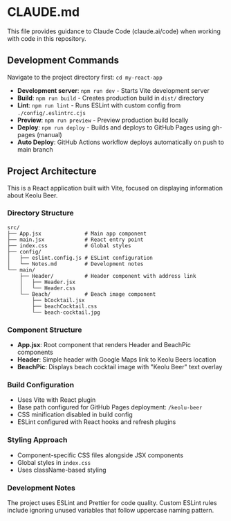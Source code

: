 # CLAUDE.md

This file provides guidance to Claude Code (claude.ai/code) when working with code in this repository.

## Development Commands

Navigate to the project directory first: `cd my-react-app`

- **Development server**: `npm run dev` - Starts Vite development server
- **Build**: `npm run build` - Creates production build in `dist/` directory  
- **Lint**: `npm run lint` - Runs ESLint with custom config from `./config/.eslintrc.cjs`
- **Preview**: `npm run preview` - Preview production build locally
- **Deploy**: `npm run deploy` - Builds and deploys to GitHub Pages using gh-pages (manual)
- **Auto Deploy**: GitHub Actions workflow deploys automatically on push to main branch

## Project Architecture

This is a React application built with Vite, focused on displaying information about Keolu Beer.

### Directory Structure
```
src/
├── App.jsx              # Main app component
├── main.jsx             # React entry point
├── index.css            # Global styles
├── config/
│   ├── eslint.config.js # ESLint configuration
│   └── Notes.md         # Development notes
└── main/
    ├── Header/          # Header component with address link
    │   ├── Header.jsx
    │   └── Header.css
    └── Beach/           # Beach image component
        ├── bCocktail.jsx
        ├── beachCocktail.css
        └── beach-cocktail.jpg
```

### Component Structure
- **App.jsx**: Root component that renders Header and BeachPic components
- **Header**: Simple header with Google Maps link to Keolu Beers location
- **BeachPic**: Displays beach cocktail image with "Keolu Beer" text overlay

### Build Configuration
- Uses Vite with React plugin
- Base path configured for GitHub Pages deployment: `/keolu-beer`
- CSS minification disabled in build config
- ESLint configured with React hooks and refresh plugins

### Styling Approach
- Component-specific CSS files alongside JSX components
- Global styles in `index.css`
- Uses className-based styling

### Development Notes
The project uses ESLint and Prettier for code quality. Custom ESLint rules include ignoring unused variables that follow uppercase naming pattern.